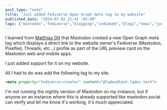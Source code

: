 ```yaml
---
post_type: "note" 
title: "Just added Fediverse Open Graph meta tag to my website"
published_date: "2024-07-02 21:41 -05:00"
tags: ["mastodon","fediverse","blogging","indieweb","blogs","news","journalism","openweb","distributedweb","smallweb","personalweb","opengraph","html"]
---
```


I learned from [Matthias Ott](https://matthiasott.com/notes/highlighting-blogging-on-mastodon) that Mastodon created a new Open Graph meta tag which displays a direct link to the website owner's Fediverse (Mastodon, Pixelfed, Threads, etc...) profile as part of the URL preview card on the Mastodon web and mobile apps. 

I just added support for it on my website. 

All I had to do was add the following tag to my site.

```html
<meta property="fediverse:creator" content="@lqdev@toot.lqdev.tech">
```

I'm not running the nightly version of Mastodon on my instance, but if anyone on an instance where this is already supported like mastodon.social can verify and let me know it's working, it's much appreciated.

